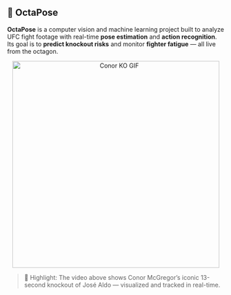 ## 🥋 OctaPose

**OctaPose** is a computer vision and machine learning project built to analyze UFC fight footage with real-time **pose estimation** and **action recognition**. Its goal is to **predict knockout risks** and monitor **fighter fatigue** — all live from the octagon.


<p align="center">
  <img src="videos/conor.gif" alt="Conor KO GIF" width="480"/>
</p>

> 🧠 Highlight: The video above shows Conor McGregor’s iconic 13-second knockout of José Aldo — visualized and tracked in real-time.

